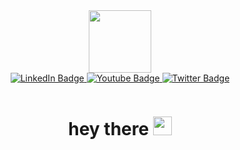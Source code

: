 <div id="header"  align = "center">
  <img src="https://media.giphy.com/media/RbDKaczqWovIugyJmW/giphy.gif" width="100"/>
</div>

<div id="badges" align = "center">
  <a href="https://www.linkedin.com/in/nikolay-melnikov-93619072/">
    <img src="https://img.shields.io/badge/LinkedIn-blue?style=for-the-badge&logo=linkedin&logoColor=white" alt="LinkedIn Badge"/>
  </a>
  <a href="https://vk.com/darenrilie">
    <img src="https://img.shields.io/badge/vkontakte-darkblue?style=for-the-badge&logo=vk&logoColor=white" alt="Youtube Badge"/>
  </a>
  <a href="https://t.me/darenrilie">
    <img src="https://img.shields.io/badge/telegram-white?style=for-the-badge&logo=telegram&logoColor=darkblue" alt="Twitter Badge"/>
  </a>
</div>
<p align = "center"">
<img src="https://komarev.com/ghpvc/?username=your-github-username&style=flat-square&color=blue" alt=""/></p>

<h1 align = "center"">
  hey there
  <img src="https://media.giphy.com/media/hvRJCLFzcasrR4ia7z/giphy.gif" width="30px"/>
</h1>



<!--
**Nickolas990/Nickolas990** is a ✨ _special_ ✨ repository because its `README.md` (this file) appears on your GitHub profile.

Here are some ideas to get you started:

- 🔭 I’m currently working on ...
- 🌱 I’m currently learning ...
- 👯 I’m looking to collaborate on ...
- 🤔 I’m looking for help with ...
- 💬 Ask me about ...
- 📫 How to reach me: ...
- 😄 Pronouns: ...
- ⚡ Fun fact: ...
-->
